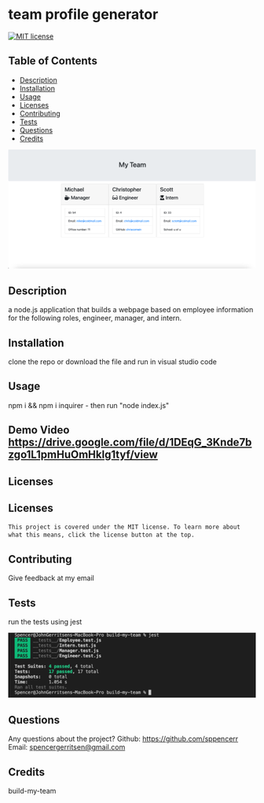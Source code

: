 # team profile generator
  [![MIT license](https://img.shields.io/badge/License-MIT-yellow.svg)](https://lbesson.mit-license.org/)
  ## Table of Contents
  * [Description](#description)
  * [Installation](#installation)
  * [Usage](#usage)
  * [Licenses](#licenses)
  * [Contributing](#contributing)
  * [Tests](#tests)
  * [Questions](#questions)
  * [Credits](#credits)


![built-out-page](./images/dist_file.png)

  ## Description <a name="description"></a>
  a node.js application that builds a webpage based on employee information for the following roles, engineer, manager, and intern.



## Installation <a name="installation"></a>
clone the repo or download the file and run in visual studio code
## Usage <a name="usage"></a>
npm i && npm i inquirer - then run "node index.js"
## Demo Video https://drive.google.com/file/d/1DEqG_3Knde7bzgo1L1pmHuOmHklg1tyf/view

## Licenses <a name="licenses"></a>
  ## Licenses
    This project is covered under the MIT license. To learn more about what this means, click the license button at the top.
## Contributing <a name="contributing"></a>
Give feedback at my email
## Tests <a name="tests"></a>
run the tests using jest

![test](./images/test_results.png)



## Questions <a name="questions"></a>
Any questions about the project?
Github: https://github.com/sppencerr
Email: spencergerritsen@gmail.com
## Credits <a name="credits"></a>
build-my-team

